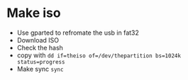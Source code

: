 # Make iso

- Use gparted to refromate the usb in fat32
- Download ISO
- Check the hash
- copy with ```dd if=theiso of=/dev/thepartition bs=1024k status=progress```
- Make sync ```sync```